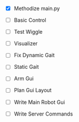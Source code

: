 - [x] Methodize main.py 
- [ ] Basic Control
- [ ] Test Wiggle
- [ ] Visualizer 
- [ ] Fix Dynamic Gait
- [ ] Static Gait


- [ ] Arm Gui
- [ ] Plan Gui Layout 
- [ ] Write Main Robot Gui
- [ ] Write Server Commands 